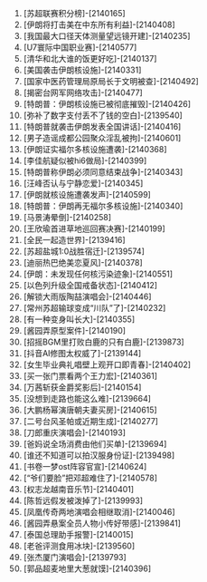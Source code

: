 
1. [苏超联赛积分榜]-[2140165]
1. [伊朗将打击美在中东所有利益]-[2140408]
1. [我国最大口径天体测量望远镜开建]-[2140235]
1. [U7寰际中国职业赛]-[2140577]
1. [清华和北大谁的饭更好吃]-[2140137]
1. [美国袭击伊朗核设施]-[2140331]
1. [国家中医药管理局原局长于文明被查]-[2140492]
1. [揭密台网军网络攻击]-[2140477]
1. [特朗普：伊朗核设施已被彻底摧毁]-[2140426]
1. [弥补了数字支付丢不了钱的空白]-[2139540]
1. [特朗普就袭击伊朗发表全国讲话]-[2140416]
1. [男子造谣成都公园聚众淫乱被拘]-[2140601]
1. [伊朗证实福尔多核设施遭袭]-[2140368]
1. [李佳航疑似被hi6做局]-[2140399]
1. [特朗普称伊朗必须同意结束战争]-[2140343]
1. [汪峰否认与宁静恋爱]-[2140345]
1. [伊朗就核设施遭袭发声]-[2140599]
1. [特朗普：伊朗再无福尔多核设施]-[2140340]
1. [马景涛晕倒]-[2140258]
1. [王欣瑜首进草地巡回赛决赛]-[2140199]
1. [全民一起造世界]-[2139416]
1. [苏超盐城1:0战胜宿迁]-[2139574]
1. [迪丽热巴绝美恋夏风]-[2140378]
1. [伊朗：未发现任何核污染迹象]-[2140551]
1. [以色列升级全国戒备状态]-[2140412]
1. [解锁大雨版陶喆演唱会]-[2140446]
1. [常州苏超输球变成“川队”了]-[2140232]
1. [有一种变身叫长大]-[2140355]
1. [酱园弄原型案件]-[2140190]
1. [招摇BGM里打败白鹿的只有白鹿]-[2139873]
1. [抖音AI修图太权威了]-[2139144]
1. [女生毕业典礼唱壁上观开口即青春]-[2140402]
1. [买一张门票看两个王力宏]-[2140361]
1. [万茜斩获金爵奖影后]-[2140154]
1. [没想到走路也能这么难]-[2139664]
1. [大鹏杨幂演唐朝夫妻买房]-[2140615]
1. [二号台风圣帕或近期生成]-[2140277]
1. [刀郎重庆演唱会]-[2140193]
1. [爸妈说全场消费由他们买单]-[2139694]
1. [谁还不知道可以拍汉服身份证]-[2139498]
1. [书卷一梦ost阵容官宣]-[2140624]
1. [“爷们要脸”把邓超难住了]-[2140578]
1. [权志龙越南音乐节]-[2140401]
1. [陈哲远假发被泼掉了]-[2139993]
1. [凤凰传奇两地演唱会相继取消]-[2140046]
1. [酱园弄悬案全员人物小传好带感]-[2139841]
1. [泰国总理助手报警]-[2140015]
1. [老爸评测食用冰块]-[2139560]
1. [张杰厦门演唱会]-[2139793]
1. [郭品超麦地里大葱就馍]-[2140396]